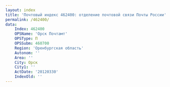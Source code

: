 ```yaml
---
layout: index
title: 'Почтовый индекс 462400: отделение почтовой связи Почты России'
permalink: /462400/
data:
    Index: 462400
    OPSName: 'Орск Почтамт'
    OPSType: П
    OPSSubm: 460700
    Region: 'Оренбургская область'
    Autonom: ''
    Area: ''
    City: Орск
    City1: ''
    ActDate: '20120330'
    IndexOld: ''
---
```

